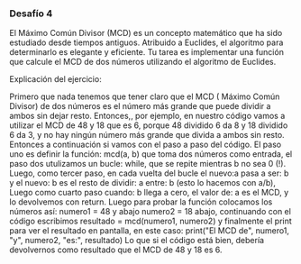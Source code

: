 ### Desafío 4

El Máximo Común Divisor (MCD) es un concepto matemático que ha sido estudiado desde tiempos antiguos. Atribuido a Euclides, el algoritmo para determinarlo es elegante y eficiente. Tu tarea es implementar una función que calcule el MCD de dos números utilizando el algoritmo de Euclides.

Explicación del ejercicio:

Primero que nada tenemos que tener claro que el MCD ( Máximo Común Divisor) de dos números es el número más grande que puede dividir a ambos sin dejar resto. Entonces,, por ejemplo, en nuestro código vamos a utilizar el MCD de 48 y 18 que es 6, porque 48 dividido 6 da 8 y 18 dividido 6 da 3, y no hay ningún número más grande que divida a ambos sin resto. Entonces a continuación si vamos con el paso a paso del código. El paso uno es definir la función: mcd(a, b) que toma dos números como entrada, el paso dos utulizamos un bucle: while, que se repite mientras b no sea 0 (!). Luego, como tercer paso, en cada vuelta del bucle el nuevo:a pasa a ser: b y el nuevo: b es el resto de dividir: a entre: b (esto lo hacemos con a/b), Luego como cuarto paso cuando: b llega a cero, el valor de: a es el MCD, y lo devolvemos con return. Luego para probar la función colocamos los números así: numero1 = 48 y abajo numero2 = 18
abajo, continuando con el código escribimos resultado = mcd(numero1, numero2) y finalmente el print para ver el resultado en pantalla, en este caso: print("El MCD de", numero1, "y", numero2, "es:", resultado) Lo que si el código está bien, debería devolvernos como resultado que el MCD de 48 y 18 es 6.